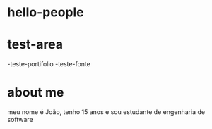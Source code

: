 # hello-people
# test-area 
-teste-portifolio
-teste-fonte
  # about me
  meu nome é João, tenho 15 anos e sou estudante de engenharia de software
